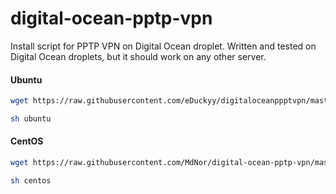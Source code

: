 digital-ocean-pptp-vpn
======================

Install script for PPTP VPN on Digital Ocean droplet.
Written and tested on Digital Ocean droplets, but it should work on any other server.

#### Ubuntu

```bash
wget https://raw.githubusercontent.com/eDuckyy/digitaloceanppptvpn/master/ubuntu
```

```bash
sh ubuntu
```

#### CentOS

```bash
wget https://raw.githubusercontent.com/MdNor/digital-ocean-pptp-vpn/master/centos
```

```bash
sh centos
```
